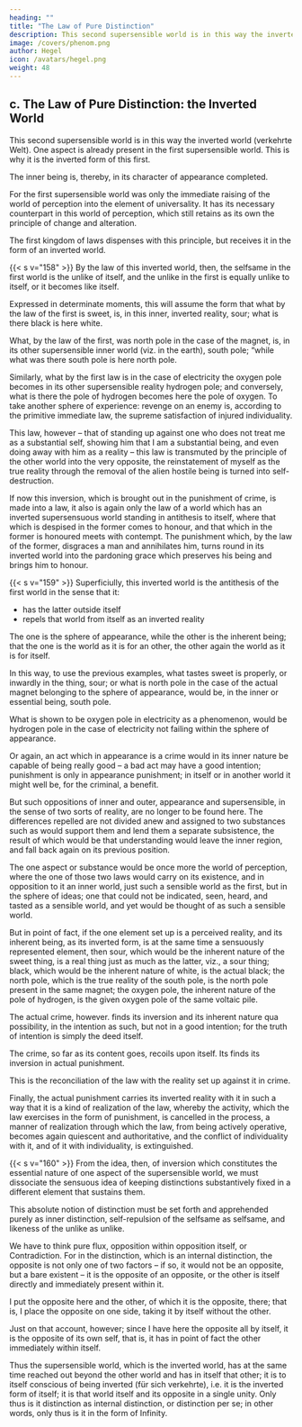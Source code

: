 ```yaml
---
heading: ""
title: "The Law of Pure Distinction"
description: This second supersensible world is in this way the inverted world (verkehrte Welt), and, moreover, since one aspect is already present in the first supersensible world, the inverted form of this first.
image: /covers/phenom.png
author: Hegel
icon: /avatars/hegel.png
weight: 48
---
```



## c. The Law of Pure Distinction: the Inverted World

This second supersensible world is in this way the inverted world (verkehrte Welt). One aspect is already present in the first supersensible world. This is why it is the inverted form of this first. 

The inner being is, thereby, in its character of appearance completed. 

For the first supersensible world was only the immediate raising of the world of perception into the element of universality. It has its necessary counterpart in this world of perception, which still retains as its own the principle of change and alteration. 

The first kingdom of laws dispenses with this principle, but receives it in the form of an inverted world.

{{< s v="158" >}} By the law of this inverted world, then, the selfsame in the first world is the unlike of itself, and the unlike in the first is equally unlike to itself, or it becomes like itself. 

Expressed in determinate moments, this will assume the form that what by the law of the first is sweet, is, in this inner, inverted reality, sour; what is there black is here white.

What, by the law of the first, was north pole in the case of the magnet, is, in its other supersensible inner world (viz. in the earth), south pole; “while what was there south pole is here north pole. 

Similarly, what by the first law is in the case of electricity the oxygen pole becomes in its other supersensible reality hydrogen pole; and conversely, what is there the pole of hydrogen becomes here the pole of oxygen. To take another sphere of experience: revenge on an enemy is, according to the primitive immediate law, the supreme satisfaction of injured individuality. 

This law, however – that of standing up against one who does not treat me as a substantial self, showing him that I am a substantial being, and even doing away with him as a reality – this law is transmuted by the principle of the other world into the very opposite, the reinstatement of myself as the true reality through the removal of the alien hostile being is turned into self-destruction. 

If now this inversion, which is brought out in the punishment of crime, is made into a law, it also is again only the law of a world which has an inverted supersensuous world standing in antithesis to itself, where that which is despised in the former comes to honour, and that which in the former is honoured meets with contempt. The punishment which, by the law of the former, disgraces a man and annihilates him, turns round in its inverted world into the pardoning grace which preserves his being and brings him to honour.


{{< s v="159" >}} Superficiully, this inverted world is the antithesis of the first world in the sense that it:
- has the latter outside itself
- repels that world from itself as an inverted reality

The one is the sphere of appearance, while the other is the inherent being; that the one is the world as it is for an other, the other again the world as it is for itself.

In this way, to use the previous examples, what tastes sweet is properly, or inwardly in the thing, sour; or what is north pole in the case of the actual magnet belonging to the sphere of appearance, would be, in the inner or essential being, south pole. 

What is shown to be oxygen pole in electricity as a phenomenon, would be hydrogen pole in the case of electricity not failing within the sphere of appearance. 

Or again, an act which in appearance is a crime would in its inner nature be capable of being really good – a bad act may have a good intention; punishment is only in appearance punishment; in itself or in another world it might well be, for the criminal, a benefit.

But such oppositions of inner and outer, appearance and supersensible, in the sense of two sorts of reality, are no longer to be found here. The differences repelled are not divided anew and assigned to two substances such as would support them and lend them a separate subsistence, the result of which would be that understanding would leave the inner region, and fall back again on its previous position. 

The one aspect or substance would be once more the world of perception, where the one of those two laws would carry on its existence, and in opposition to it an inner world, just such a sensible world as the first, but in the sphere of ideas; one that could not be indicated, seen, heard, and tasted as a sensible world, and yet would be thought of as such a sensible world. 

But in point of fact, if the one element set up is a perceived reality, and its inherent being, as its inverted form, is at the same time a sensuously represented element, then sour, which would be the inherent nature of the sweet thing, is a real thing just as much as the latter, viz., a sour thing; black, which would be the inherent nature of white, is the actual black; the north pole, which is the true reality of the south pole, is the north pole present in the same magnet; the oxygen pole, the inherent nature of the pole of hydrogen, is the given oxygen pole of the same voltaic pile.

The actual crime, however. finds its inversion and its inherent nature qua possibility, in the intention as such, but not in a good intention; for the truth of intention is simply the deed itself.

The crime, so far as its content goes, recoils upon itself. Its finds its inversion in actual punishment.

This is the reconciliation of the law with the reality set up against it in crime. 

Finally, the actual punishment carries its inverted reality with it in such a way that it is a kind of realization of the law, whereby the activity, which the law exercises in the form of punishment, is cancelled in the process, a manner of realization through which the law, from being actively operative, becomes again quiescent and authoritative, and the conflict of individuality with it, and of it with individuality, is extinguished.


{{< s v="160" >}} From the idea, then, of inversion which constitutes the essential nature of one aspect of the supersensible world, we must dissociate the sensuous idea of keeping distinctions substantively fixed in a different element that sustains them.

This absolute notion of distinction must be set forth and apprehended purely as inner distinction, self-repulsion of the selfsame as selfsame, and likeness of the unlike as unlike.

We have to think pure flux, opposition within opposition itself, or Contradiction. For in the distinction, which is an internal distinction, the opposite is not only one of two factors – if so, it would not be an opposite, but a bare existent – it is the opposite of an opposite, or the other is itself directly and immediately present within it.

I put the opposite here and the other, of which it is the opposite, there; that is, I place the opposite on one side, taking it by itself without the other. 

Just on that account, however; since I have here the opposite all by itself, it is the opposite of its own self, that is, it has in point of fact the other immediately within itself.

Thus the supersensible world, which is the inverted world, has at the same time reached out beyond the other world and has in itself that other; it is to itself conscious of being inverted (für sich verkehrte), i.e. it is the inverted form of itself; it is that world itself and its opposite in a single unity. Only thus is it distinction as internal distinction, or distinction per se; in other words, only thus is it in the form of Infinity.
